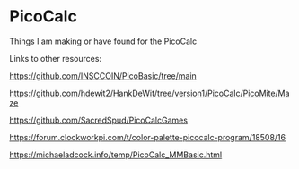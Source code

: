 # PicoCalc
Things I am making or have found for the PicoCalc


Links to other resources:

https://github.com/INSCCOIN/PicoBasic/tree/main

https://github.com/hdewit2/HankDeWit/tree/version1/PicoCalc/PicoMite/Maze

https://github.com/SacredSpud/PicoCalcGames

https://forum.clockworkpi.com/t/color-palette-picocalc-program/18508/16

https://michaeladcock.info/temp/PicoCalc_MMBasic.html
